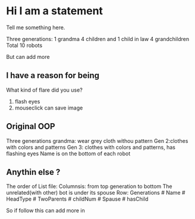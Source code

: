 # Hi I am a statement

Tell me something here.

Three generations:
1 grandma
4 children and 1 child in law
4 grandchildren
Total 10 robots

But can add more

## I have a reason for being

What kind of flare did you use?

1. flash eyes
2. mouseclick can save image

## Original OOP
Three generations
grandma: wear grey cloth withou pattern
Gen 2:clothes with colors and patterns
Gen 3: clothes with colors and patterns, has flashing eyes
Name is on the bottom of each robot

## Anythin else ?
The order of List file:
Columnsis:
    from top generation to bottom
    The unrelated(with other) bot is under its spouse
Row:
    Generations # Name # HeadType # TwoParents # childNum # Spause # hasChild    

So if follow this can add more in
